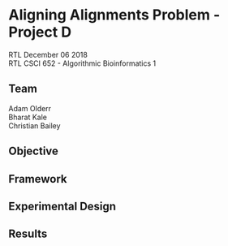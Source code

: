 
# Aligning Alignments Problem - Project D
RTL December 06 2018  
RTL CSCI 652 - Algorithmic Bioinformatics 1

## Team
Adam Olderr  
Bharat Kale  
Christian Bailey  

## Objective

## Framework

## Experimental Design

## Results
